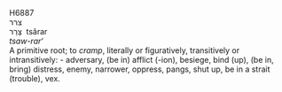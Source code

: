 <body>
  <p>H6887<br>  צרר  <br> צָּרַר  ‎  tsârar  <br><i>tsaw-rar‘ </i><br>A primitive root; to <i>cramp</i>, literally or figuratively, transitively or intransitively: - adversary, (be in) afflict (-ion), besiege, bind (up), (be in, bring) distress, enemy, narrower, oppress, pangs, shut up, be in a strait (trouble), vex.<br></p>
 </body>